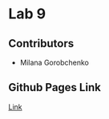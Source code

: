 # Lab 9

## Contributors
* Milana Gorobchenko

## Github Pages Link
[Link](https://milgor931.github.io/Lab9_Starter/)